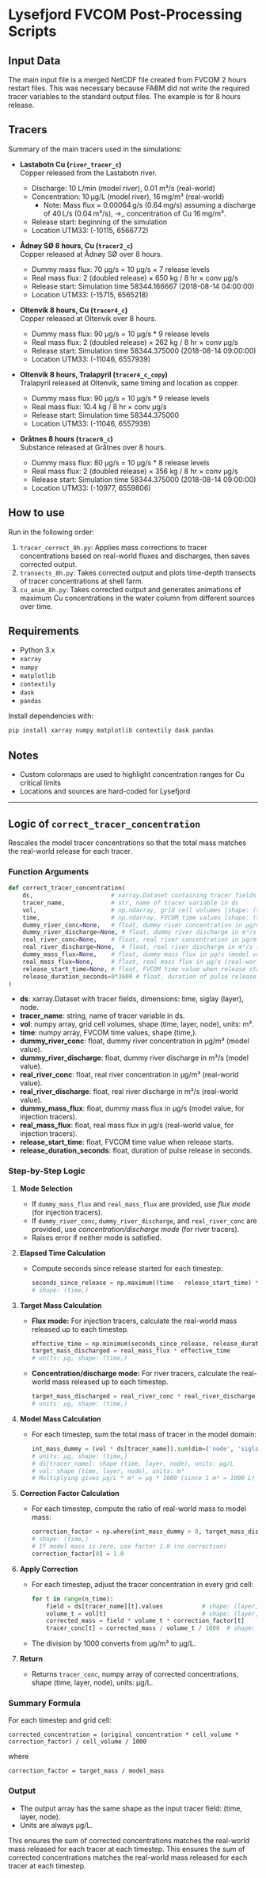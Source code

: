 # Lysefjord FVCOM Post-Processing Scripts

## Input Data

The main input file is a merged NetCDF file created from FVCOM 2 hours restart files. This was necessary because FABM did not write the required tracer variables to the standard output files.
The example is for 8 hours release.

## Tracers

Summary of the main tracers used in the simulations:

- **Lastabotn Cu (`river_tracer_c`)**  
    Copper released from the Lastabotn river.  
    - Discharge: 10 L/min (model river), 0.01 m³/s (real-world)  
    - Concentration: 10 µg/L (model river), 16 mg/m³ (real-world)  
      - Note: Mass flux = 0.00064 g/s (0.64 mg/s) assuming a discharge of 40 L/s (0.04 m³/s), ->_ concentration of Cu 16 mg/m³. 
    - Release start: beginning of the simulation 
    - Location UTM33: (-10115, 6566772)

- **Ådnøy SØ 8 hours, Cu (`tracer2_c`)**  
    Copper released at Ådnøy SØ over 8 hours.  
    - Dummy mass flux: 70 µg/s = 10 µg/s × 7 release levels
    - Real mass flux: 2 (doubled release) × 650 kg / 8 hr × conv µg/s 
    - Release start: Simulation time 58344.166667 (2018-08-14 04:00:00)  
    - Location UTM33: (-15715, 6565218)

- **Oltenvik 8 hours, Cu (`tracer4_c`)**  
    Copper released at Oltenvik over 8 hours.  
    - Dummy mass flux: 90 µg/s = 10 µg/s * 9 release levels
    - Real mass flux: 2 (doubled release) × 262 kg / 8 hr × conv µg/s  
    - Release start: Simulation time 58344.375000 (2018-08-14 09:00:00)  
    - Location UTM33: (-11046, 6557939)

- **Oltenvik 8 hours, Tralapyril (`tracer4_c_copy`)**  
    Tralapyril released at Oltenvik, same timing and location as copper.  
    - Dummy mass flux: 90 µg/s = 10 µg/s * 9 release levels 
    - Real mass flux: 10.4 kg / 8 hr × conv µg/s  
    - Release start: Simulation time 58344.375000  
    - Location UTM33: (-11046, 6557939)

- **Gråtnes 8 hours (`tracer6_c`)**  
    Substance released at Gråtnes over 8 hours.  
    - Dummy mass flux: 80 µg/s = 10 µg/s * 8 release levels 
    - Real mass flux: 2 (doubled release) × 356 kg / 8 hr × conv µg/s 
    - Release start: Simulation time 58344.375000 (2018-08-14 09:00:00)  
    - Location UTM33: (-10977, 6559806)

## How to use

Run in the following order:
1. `tracer_correct_8h.py`: Applies mass corrections to tracer concentrations based on real-world fluxes and discharges, then saves corrected output.
2. `transects_8h.py`: Takes corrected output and plots time-depth transects of tracer concentrations at shell farm.
3. `cu_anim_8h.py`: Takes corrected output and generates animations of maximum Cu concentrations in the water column from different sources over time.

## Requirements

- Python 3.x
- `xarray`
- `numpy`
- `matplotlib`
- `contextily`
- `dask`
- `pandas`

Install dependencies with:

```bash
pip install xarray numpy matplotlib contextily dask pandas
```

## Notes

- Custom colormaps are used to highlight concentration ranges for Cu critical limits
- Locations and sources are hard-coded for Lysefjord

---

## Logic of `correct_tracer_concentration`

Rescales the model tracer concentrations so that the total mass matches the real-world release for each tracer.

### Function Arguments

```python
def correct_tracer_concentration(
    ds,                      # xarray.Dataset containing tracer fields
    tracer_name,             # str, name of tracer variable in ds
    vol,                     # np.ndarray, grid cell volumes [shape: (time, layer, node)]
    time,                    # np.ndarray, FVCOM time values [shape: (time,)]
    dummy_river_conc=None,   # float, dummy river concentration in µg/m³ (model value)
    dummy_river_discharge=None, # float, dummy river discharge in m³/s (model value)
    real_river_conc=None,    # float, real river concentration in µg/m³ (real-world value)
    real_river_discharge=None,  # float, real river discharge in m³/s (real-world value)
    dummy_mass_flux=None,    # float, dummy mass flux in µg/s (model value, for injection tracers)
    real_mass_flux=None,     # float, real mass flux in µg/s (real-world value, for injection tracers)
    release_start_time=None, # float, FVCOM time value when release starts
    release_duration_seconds=8*3600 # float, duration of pulse release in seconds (default 8 hours)
)
```

- **ds**: xarray.Dataset with tracer fields, dimensions: time, siglay (layer), node.
- **tracer_name**: string, name of tracer variable in ds.
- **vol**: numpy array, grid cell volumes, shape (time, layer, node), units: m³.
- **time**: numpy array, FVCOM time values, shape (time,).
- **dummy_river_conc**: float, dummy river concentration in µg/m³ (model value).
- **dummy_river_discharge**: float, dummy river discharge in m³/s (model value).
- **real_river_conc**: float, real river concentration in µg/m³ (real-world value).
- **real_river_discharge**: float, real river discharge in m³/s (real-world value).
- **dummy_mass_flux**: float, dummy mass flux in µg/s (model value, for injection tracers).
- **real_mass_flux**: float, real mass flux in µg/s (real-world value, for injection tracers).
- **release_start_time**: float, FVCOM time value when release starts.
- **release_duration_seconds**: float, duration of pulse release in seconds.

### Step-by-Step Logic

1. **Mode Selection**
   - If `dummy_mass_flux` and `real_mass_flux` are provided, use *flux mode* (for injection tracers).
   - If `dummy_river_conc`, `dummy_river_discharge`, and `real_river_conc` are provided, use *concentration/discharge mode* (for river tracers).
   - Raises error if neither mode is satisfied.

2. **Elapsed Time Calculation**
   - Compute seconds since release started for each timestep:
     ```python
     seconds_since_release = np.maximum((time - release_start_time) * 86400, 0)
     # shape: (time,)
     ```

3. **Target Mass Calculation**
   - **Flux mode:** For injection tracers, calculate the real-world mass released up to each timestep.
     ```python
     effective_time = np.minimum(seconds_since_release, release_duration_seconds)
     target_mass_discharged = real_mass_flux * effective_time
     # units: µg, shape: (time,)
     ```
   - **Concentration/discharge mode:** For river tracers, calculate the real-world mass released up to each timestep.
     ```python
     target_mass_discharged = real_river_conc * real_river_discharge * seconds_since_release
     # units: µg, shape: (time,)
     ```

4. **Model Mass Calculation**
   - For each timestep, sum the total mass of tracer in the model domain:
     ```python
     int_mass_dummy = (vol * ds[tracer_name]).sum(dim=('node', 'siglay')).values
     # units: µg, shape: (time,)
     # ds[tracer_name]: shape (time, layer, node), units: µg/L
     # vol: shape (time, layer, node), units: m³
     # Multiplying gives µg/L * m³ = µg * 1000 (since 1 m³ = 1000 L)
     ```

5. **Correction Factor Calculation**
   - For each timestep, compute the ratio of real-world mass to model mass:
     ```python
     correction_factor = np.where(int_mass_dummy > 0, target_mass_discharged / int_mass_dummy, 1.0)
     # shape: (time,)
     # If model mass is zero, use factor 1.0 (no correction)
     correction_factor[0] = 1.0
     ```

6. **Apply Correction**
   - For each timestep, adjust the tracer concentration in every grid cell:
     ```python
     for t in range(n_time):
         field = ds[tracer_name][t].values           # shape: (layer, node), units: µg/L
         volume_t = vol[t]                           # shape: (layer, node), units: m³
         corrected_mass = field * volume_t * correction_factor[t]
         tracer_conc[t] = corrected_mass / volume_t / 1000  # shape: (layer, node), units: µg/L
     ```
   - The division by 1000 converts from µg/m³ to µg/L.

7. **Return**
   - Returns `tracer_conc`, numpy array of corrected concentrations, shape (time, layer, node), units: µg/L.

### Summary Formula

For each timestep and grid cell:
```
corrected_concentration = (original_concentration * cell_volume * correction_factor) / cell_volume / 1000
```
where
```
correction_factor = target_mass / model_mass
```

### Output

- The output array has the same shape as the input tracer field: (time, layer, node).
- Units are always µg/L.

This ensures the sum of corrected concentrations matches the real-world mass released for each tracer at each timestep.
This ensures the sum of corrected concentrations matches the real-world mass released for each tracer at each timestep.
